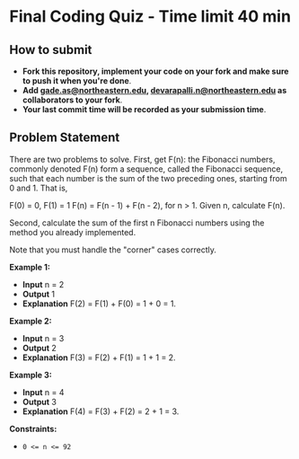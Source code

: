 # Final Coding Quiz - Time limit 40 min

## How to submit

- **Fork this repository, implement your code on your fork and make sure to push it when you're done**.
- **Add gade.as@northeastern.edu, devarapalli.n@northeastern.edu as collaborators to your fork**.
- **Your last commit time will be recorded as your submission time**.

## Problem Statement
There are two problems to solve.
First, get F(n): the Fibonacci numbers, commonly denoted F(n) form a sequence, called the Fibonacci sequence,
such that each number is the sum of the two preceding ones, starting from 0 and 1. That is,

F(0) = 0, F(1) = 1
F(n) = F(n - 1) + F(n - 2), for n > 1.
Given n, calculate F(n).

Second, calculate the sum of the first n Fibonacci numbers using the method you already implemented.

Note that you must handle the "corner" cases correctly.

**Example 1:**
- **Input** n = 2
- **Output** 1
- **Explanation** F(2) = F(1) + F(0) = 1 + 0 = 1.

**Example 2:**
- **Input** n = 3
- **Output** 2
- **Explanation** F(3) = F(2) + F(1) = 1 + 1 = 2.

**Example 3:**
- **Input** n = 4
- **Output** 3
- **Explanation** F(4) = F(3) + F(2) = 2 + 1 = 3.

**Constraints:**
-   `0 <= n <= 92`